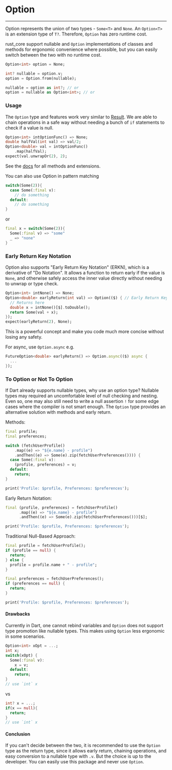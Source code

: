 # Option
***
Option represents the union of two types - `Some<T>` and `None`. An `Option<T>` is an extension type of `T?`. Therefore, `Option`
has zero runtime cost.

rust_core support nullable and `Option` implementations of classes and methods for ergonomic convenience where possible, but you
can easily switch between the two with no runtime cost.

```dart
Option<int> option = None;

int? nullable = option.v;
option = Option.from(nullable);

nullable = option as int?; // or
option = nullable as Option<int>; // or
```

### Usage
The `Option` type and features work very similar to [Result](../result/result.md). We are able to chain operations in a safe way without
needing a bunch of `if` statements to check if a value is null.

```dart
Option<int> intOptionFunc() => None;
double halfVal(int val) => val/2;
Option<double> val = intOptionFunc()
    .map(halfVal);
expect(val.unwrapOr(2), 2);
```
See the [docs](https://pub.dev/documentation/rust_core/latest/option/option-library.html) for all methods and extensions.

You can also use Option in pattern matching
```dart
switch(Some(2)){
  case Some(:final v):
    // do something
  default:
    // do something
}
```
or
```dart
final x = switch(Some(2)){
  Some(:final v) => "some"
  _ => "none"
}
```

### Early Return Key Notation
Option also supports "Early Return Key Notation" (ERKN), which is a derivative of "Do Notation". It allows a 
function to return early if the value is `None`, and otherwise safely access the inner value directly without needing to unwrap or type check.
```dart
Option<int> intNone() => None;
Option<double> earlyReturn(int val) => Option(($) { // Early Return Key
  // Returns here
  double x = intNone()[$].toDouble();
  return Some(val + x);
});
expect(earlyReturn(2), None);
```
This is a powerful concept and make you code much more concise without losing any safety.

For async, use `Option.async` e.g.
```dart
FutureOption<double> earlyReturn() => Option.async(($) async {
  ...
});
```

### To Option or Not To Option
If Dart already supports nullable types, why use an option type? Nullable types may required an
uncomfortable level of null checking and nesting. Even so, one may also still need to write a null
assertion `!` for some edge cases where the compiler is not smart enough.
The `Option` type provides an alternative solution with methods and early return.

Methods:
```dart
final profile;
final preferences;

switch (fetchUserProfile()
    .map((e) => "${e.name} - profile")
    .andThen((e) => Some(e).zip(fetchUserPreferences()))) {
  case Some(:final v):
    (profile, preferences) = v;
  default:
    return;
}

print('Profile: $profile, Preferences: $preferences');

```
Early Return Notation:
```dart
final (profile, preferences) = fetchUserProfile()
      .map((e) => "${e.name} - profile")
      .andThen((e) => Some(e).zip(fetchUserPreferences()))[$];

print('Profile: $profile, Preferences: $preferences');
```
Traditional Null-Based Approach:
```dart
final profile = fetchUserProfile();
if (profile == null) {
  return;
} else {
  profile = profile.name + " - profile";
}

final preferences = fetchUserPreferences();
if (preferences == null) {
  return;
}

print('Profile: $profile, Preferences: $preferences');
```

#### Drawbacks
Currently in Dart, one cannot rebind variables and `Option` does not support type promotion like nullable types. 
This makes using `Option` less ergonomic in some scenarios.
```dart
Option<int> xOpt = ...;
int x;
switch(xOpt) {
  Some(:final v):
    x = v;
  default:
    return;
}
// use `int` x
```
vs
```dart
int? x = ...;
if(x == null){
  return;
}
// use `int` x
```

#### Conclusion
If you can't decide between the two, it is recommended to use the `Option` type as the return type, since it allows 
early return, chaining operations, and easy conversion to a nullable type with `.v`. But the choice is up to the developer.
You can easily use this package and never use `Option`.